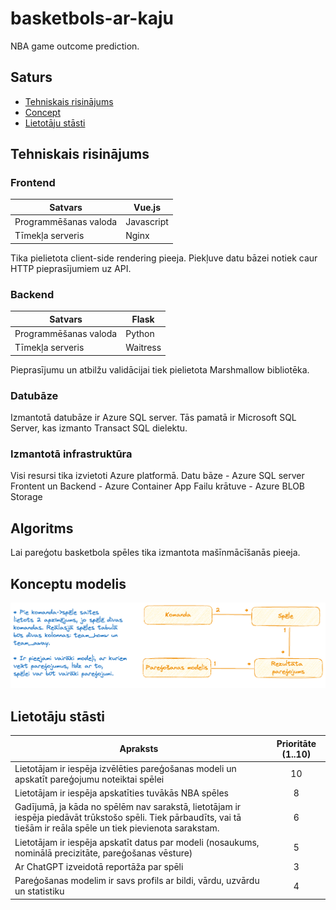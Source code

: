 # basketbols-ar-kaju

NBA game outcome prediction.

## Saturs

- [Tehniskais risinājums](#Tehniskais-risinājums)
- [Concept](#Konceptu-modelis)
- [Lietotāju stāsti](#Lietotāju-stāsti)


## Tehniskais risinājums

### Frontend

| Satvars | Vue.js |
| ---- | ---- |
| Programmēšanas valoda | Javascript |
| Tīmekļa serveris | Nginx |

Tika pielietota client-side rendering pieeja. Piekļuve datu bāzei notiek caur HTTP pieprasījumiem uz API.

### Backend

| Satvars               | Flask  |
| --------------------- | ------ |
| Programmēšanas valoda | Python |
| Tīmekļa serveris      |Waitress|

Pieprasījumu un atbilžu validācijai tiek pielietota Marshmallow bibliotēka.

### Datubāze

Izmantotā datubāze ir Azure SQL server. Tās pamatā ir Microsoft SQL Server, kas izmanto Transact SQL dielektu.

### Izmantotā infrastruktūra

Visi resursi tika izvietoti Azure platformā.
Datu bāze - Azure SQL server
Frontent un Backend - Azure Container App
Failu krātuve - Azure BLOB Storage

## Algoritms

Lai pareģotu basketbola spēles tika izmantota mašīnmācīšanās pieeja.


## Konceptu modelis
![Concept model](./basketball_konceptu_modelis.excalidraw.png)

## Lietotāju stāsti

| Apraksts                                                                                                                                                              | Prioritāte (1..10) |
| --------------------------------------------------------------------------------------------------------------------------------------------------------------------- |:------------------:|
| Lietotājam ir iespēja izvēlēties pareģošanas modeli un apskatīt pareģojumu noteiktai spēlei                                                                           |         10         |
| Lietotājam ir iespēja apskatīties tuvākās NBA spēles                                                                                                                  |         8          |
| Gadījumā, ja kāda no spēlēm nav sarakstā, lietotājam ir iespēja piedāvāt trūkstošo spēli. Tiek pārbaudīts, vai tā tiešām ir reāla spēle un tiek pievienota sarakstam. |         6          |
| Lietotājam ir iespēja apskatīt datus par modeli (nosaukums, nominālā precizitāte, pareģošanas vēsture)                                                                |         5          |
| Ar ChatGPT izveidotā reportāža par spēli                                                                                                                              |         3          |
| Pareģošanas modelim ir savs profils ar bildi, vārdu, uzvārdu un statistiku                                                                                            |         4          |

